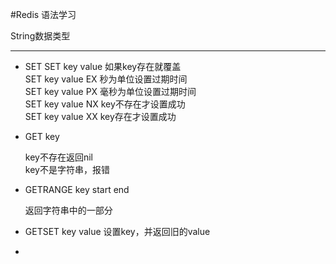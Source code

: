 #Redis 语法学习

String数据类型

---

*	SET
	SET key value     如果key存在就覆盖		
	SET key value EX  秒为单位设置过期时间		
	SET key value PX  毫秒为单位设置过期时间		
	SET key value NX  key不存在才设置成功		
	SET key value XX  key存在才设置成功 		

*	GET key
	
	key不存在返回nil 		
	key不是字符串，报错 		

*	GETRANGE key start end 		

	返回字符串中的一部分

*	GETSET key value 设置key，并返回旧的value

*


